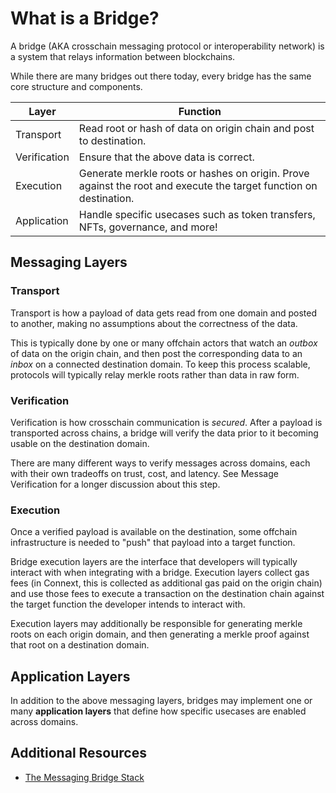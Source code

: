 # What is a Bridge?

A bridge (AKA crosschain messaging protocol or interoperability network) is a system that relays information between blockchains.

While there are many bridges out there today, every bridge has the same core structure and components.

| **Layer**    | **Function**                                                                                                      |
| ------------ | ----------------------------------------------------------------------------------------------------------------- |
| Transport    | Read root or hash of data on origin chain and post to destination.                                                |
| Verification | Ensure that the above data is correct.                                                                            |
| Execution    | Generate merkle roots or hashes on origin. Prove against the root and execute the target function on destination. |
| Application  | Handle specific usecases such as token transfers, NFTs, governance, and more!                                     |

## Messaging Layers

### Transport

Transport is how a payload of data gets read from one domain and posted to another, making no assumptions about the correctness of the data.

This is typically done by one or many offchain actors that watch an _outbox_ of data on the origin chain, and then post the corresponding data to an _inbox_ on a connected destination domain. To keep this process scalable, protocols will typically relay merkle roots rather than data in raw form.

### Verification

Verification is how crosschain communication is _secured_. After a payload is transported across chains, a bridge will verify the data prior to it becoming usable on the destination domain.

There are many different ways to verify messages across domains, each with their own tradeoffs on trust, cost, and latency. See Message Verification for a longer discussion about this step.

### Execution

Once a verified payload is available on the destination, some offchain infrastructure is needed to "push" that payload into a target function.

Bridge execution layers are the interface that developers will typically interact with when integrating with a bridge. Execution layers collect gas fees (in Connext, this is collected as additional gas paid on the origin chain) and use those fees to execute a transaction on the destination chain against the target function the developer intends to interact with.

Execution layers may additionally be responsible for generating merkle roots on each origin domain, and then generating a merkle proof against that root on a destination domain.

## Application Layers

In addition to the above messaging layers, bridges may implement one or many **application layers** that define how specific usecases are enabled across domains.

## Additional Resources

* [The Messaging Bridge Stack](https://blog.connext.network/the-messaging-bridge-stack-a9ae849858e0)
